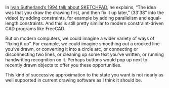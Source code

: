 In [Ivan Sutherland’s 1994 talk about SKETCHPAD][22], he explains,
“The idea was that you draw the drawing first, and then fix it up
later,” (33'38" into the video) by adding constraints, for example by
adding parallelism and equal-length constraints.  And this is still
pretty similar to modern constraint-driven CAD programs like FreeCAD.

[22]: https://www.youtube.com/watch?v=-sbeghygOt4 "Sketchpad - A Man-Machine Graphical Information System, a talk at the Bay Area Computer History Perspectives lecture series, organized by Peter Nurkse and Jeanie Treichel, recorded on ‘3/22/94’, distributed by Sun Microsystems, Inc., in 1996"

But on modern computers, we could imagine a wider variety of ways of
“fixing it up”.  For example, we could imagine smoothing out a crooked
line you’ve drawn, or converting it into a circle arc, or connecting
or disconnecting two lines, or cleaning up some text you’ve written,
or running handwriting recognition on it.  Perhaps buttons would pop
up next to recently drawn objects to offer you these opportunities.

This kind of successive approximation to the state you want is not
nearly as well supported in current drawing software as I think it
should be.